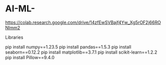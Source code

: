 # AI-ML-
https://colab.research.google.com/drive/14zfEwSVBajf4Yw_Xg5rOF2j66RONImm2

Libraries

pip install numpy==1.23.5
pip install pandas==1.5.3
pip install seaborn==0.12.2
pip install matplotlib==3.7.1
pip install scikit-learn==1.2.2
pip install Pillow==9.4.0
